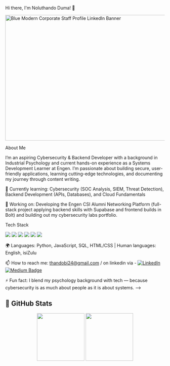 Hi there, I'm Noluthando Duma! 👋

<img width="1584" height="396" alt="Blue Modern Corporate Staff Profile LinkedIn Banner" src="https://github.com/user-attachments/assets/d31d3e67-703d-41cc-966e-fa647ffec915" />


About Me 

I’m an aspiring Cybersecurity & Backend Developer with a background in Industrial Psychology and current hands-on experience as a Systems Development Learner at Engen. I’m passionate about building secure, user-friendly applications, learning cutting-edge technologies, and documenting my journey through content writing.

🌱 Currently learning: Cybersecurity (SOC Analysis, SIEM, Threat Detection), Backend Development (APIs, Databases), and Cloud Fundamentals

🔭 Working on: Developing the Engen CSI Alumni Networking Platform (full-stack project applying backend skills with Supabase and frontend builds in Bolt) and building out my cybersecurity labs portfolio.


 Tech Stack
<p>
  <!-- Example: -->
  <img src="https://img.shields.io/badge/Python-3776AB?style=for-the-badge&logo=python&logoColor=white" />
  <img src="https://img.shields.io/badge/JavaScript-F7DF1E?style=for-the-badge&logo=javascript&logoColor=black" />
  <img src="https://img.shields.io/badge/HTML5-E34F26?style=for-the-badge&logo=html5&logoColor=white" />
  <img src="https://img.shields.io/badge/CSS3-1572B6?style=for-the-badge&logo=css3&logoColor=white" />
  <img src="https://img.shields.io/badge/Supabase-3ECF8E?style=for-the-badge&logo=supabase&logoColor=white" />
  <img src="https://img.shields.io/badge/Linux-FCC624?style=for-the-badge&logo=linux&logoColor=black" />
</p>


🌍 Languages: Python, JavaScript, SQL, HTML/CSS | Human languages: English, isiZulu

📫 How to reach me: thandobi24@gmail.com / on linkedin via - 
[![LinkedIn](https://img.shields.io/badge/LinkedIn-blue?logo=linkedin&logoColor=white)](yourlinkedinurl) 
[![Medium Badge](https://img.shields.io/badge/Medium-12100E?style=for-the-badge&logo=medium&logoColor=white)](https://medium.com/@yourusername)


⚡ Fun fact: I blend my psychology background with tech — because cybersecurity is as much about people as it is about systems.
-->

## 🔹 GitHub Stats
<p align="center">
  <img src="https://github-readme-stats.vercel.app/api?username=your-username&show_icons=true&theme=tokyonight" height="150"/>
  <img src="https://github-readme-stats.vercel.app/api/top-langs/?username=your-username&layout=compact&theme=tokyonight" height="150"/>
</p>
